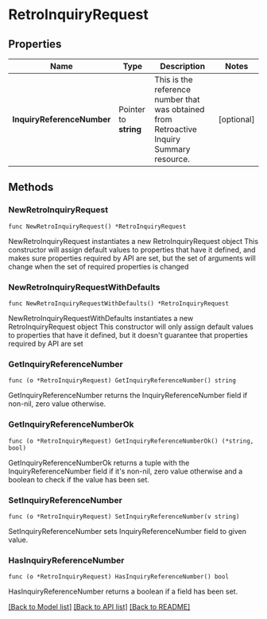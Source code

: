 # RetroInquiryRequest

## Properties

Name | Type | Description | Notes
------------ | ------------- | ------------- | -------------
**InquiryReferenceNumber** | Pointer to **string** | This is the reference number that was obtained from Retroactive Inquiry Summary resource. | [optional] 

## Methods

### NewRetroInquiryRequest

`func NewRetroInquiryRequest() *RetroInquiryRequest`

NewRetroInquiryRequest instantiates a new RetroInquiryRequest object
This constructor will assign default values to properties that have it defined,
and makes sure properties required by API are set, but the set of arguments
will change when the set of required properties is changed

### NewRetroInquiryRequestWithDefaults

`func NewRetroInquiryRequestWithDefaults() *RetroInquiryRequest`

NewRetroInquiryRequestWithDefaults instantiates a new RetroInquiryRequest object
This constructor will only assign default values to properties that have it defined,
but it doesn't guarantee that properties required by API are set

### GetInquiryReferenceNumber

`func (o *RetroInquiryRequest) GetInquiryReferenceNumber() string`

GetInquiryReferenceNumber returns the InquiryReferenceNumber field if non-nil, zero value otherwise.

### GetInquiryReferenceNumberOk

`func (o *RetroInquiryRequest) GetInquiryReferenceNumberOk() (*string, bool)`

GetInquiryReferenceNumberOk returns a tuple with the InquiryReferenceNumber field if it's non-nil, zero value otherwise
and a boolean to check if the value has been set.

### SetInquiryReferenceNumber

`func (o *RetroInquiryRequest) SetInquiryReferenceNumber(v string)`

SetInquiryReferenceNumber sets InquiryReferenceNumber field to given value.

### HasInquiryReferenceNumber

`func (o *RetroInquiryRequest) HasInquiryReferenceNumber() bool`

HasInquiryReferenceNumber returns a boolean if a field has been set.


[[Back to Model list]](../README.md#documentation-for-models) [[Back to API list]](../README.md#documentation-for-api-endpoints) [[Back to README]](../README.md)



